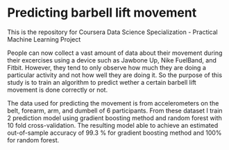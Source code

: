# Predicting barbell lift movement
This is the repository for Coursera Data Science Specialization - Practical Machine Learning Project

People can now collect a vast amount of data about their movement during their excercises using a device such as Jawbone Up, Nike FuelBand, and Fitbit. However, they tend to only observe how much they are doing a particular activity and not how well they are doing it. So the purpose of this study is to train an algorithm to predict wether a certain barbell lift movement is done correctly or not. 

The data used for predicting the movement is from accelerometers on the belt, forearm, arm, and dumbell of 6 participants. From these dataset I train 2 prediction model using gradient boosting method and random forest with 10 fold cross-validation. The resulting model able to achieve an estimated out-of-sample accuracy of 99.3 % for gradient boosting method and 100% for random forest.
